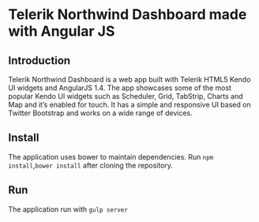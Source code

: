 # Telerik Northwind Dashboard made with Angular JS

## Introduction

Telerik Northwind Dashboard is a web app built with Telerik HTML5 Kendo UI widgets and AngularJS 1.4.
The app showcases some of the most popular Kendo UI widgets such as Scheduler, Grid, TabStrip, Charts and Map and it’s enabled for touch.
It has a simple and responsive UI based on Twitter Bootstrap and works on a wide range of devices.


## Install

The application uses bower to maintain dependencies. Run `npm install`,`bower install` after cloning the repository.

## Run
The application run with `gulp server`

